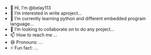 - 👋 Hi, I’m @belay113
- 👀 I’m interested in write aproject...
- 🌱 I’m currently learning python and different embedded program language...
- 💞️ I’m looking to collaborate on to do any project...
- 📫 How to reach me ...
- 😄 Pronouns: ...
- ⚡ Fun fact: ...

<!---
belay113/belay113 is a ✨ special ✨ repository because its `README.md` (this file) appears on your GitHub profile.
You can click the Preview link to take a look at your changes.
--->
